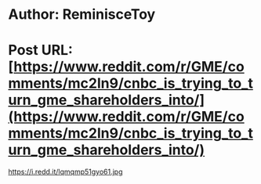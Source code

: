 # Author: ReminisceToy
# Post URL: [https://www.reddit.com/r/GME/comments/mc2ln9/cnbc_is_trying_to_turn_gme_shareholders_into/](https://www.reddit.com/r/GME/comments/mc2ln9/cnbc_is_trying_to_turn_gme_shareholders_into/)


https://i.redd.it/lqmqmp51gyo61.jpg